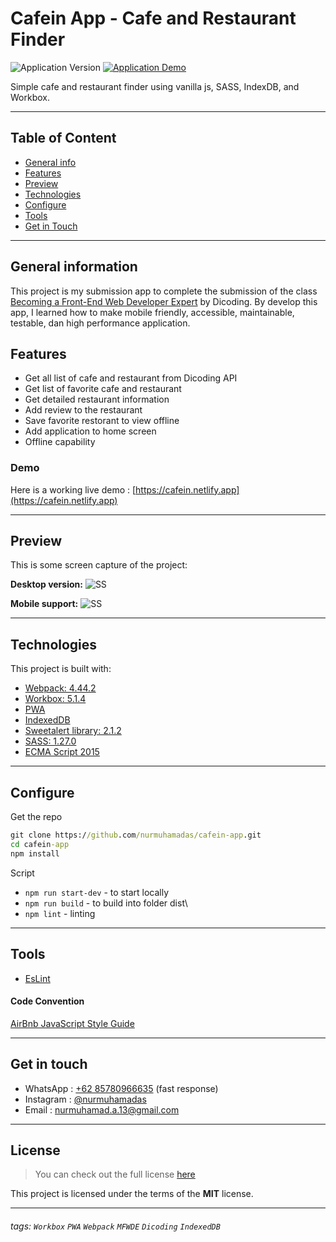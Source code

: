 # Cafein App - Cafe and Restaurant Finder

![Application Version](https://img.shields.io/badge/version-1.0.0-blue?style=flat) [![Application Demo](https://img.shields.io/badge/demo-online-green?style=flat)](https://cafein.netlify.app/) 

Simple cafe and restaurant finder using vanilla js, SASS, IndexDB, and Workbox.

---

## Table of Content
* [General info](#general-info)
* [Features](#features)
* [Preview](#preview)
* [Technologies](#technologies)
* [Configure](#configure)
* [Tools](#tools)
* [Get in Touch](#get-in-touch)

---

## General information

This project is my submission app to complete the submission of the class [Becoming a Front-End Web Developer Expert](https://www.dicoding.com/academies/219) by Dicoding. By develop this app, I learned how to make mobile friendly, accessible, maintainable, testable, dan high performance application.

## Features
- Get all list of cafe and restaurant from Dicoding API
- Get list of favorite cafe and restaurant
- Get detailed restaurant information
- Add review to the restaurant
- Save favorite restorant to view offline
- Add application to home screen
- Offline capability

### Demo

Here is a working live demo : [https://cafein.netlify.app](https://cafein.netlify.app)

---

## Preview

This is some screen capture of the project: 

**Desktop version:**
![SS](https://i.postimg.cc/76DdC4vM/mobile-preview.png)

**Mobile support:**
![SS](https://i.postimg.cc/6pFNpF5Y/dekstop-preview.png)

---

## Technologies
This project is built with:
- [Webpack: 4.44.2](https://webpack.js.org/)
- [Workbox: 5.1.4](https://developers.google.com/web/tools/workbox/)
- [PWA](https://developers.google.com/web/progressive-web-apps/)
- [IndexedDB](https://https://github.com/jakearchibald/idb/)
- [Sweetalert library: 2.1.2](https://www.sweetalert.js.org/)
- [SASS: 1.27.0](https://www.sass-lang.com/)
- [ECMA Script 2015](https://www.javascript.com/)

---

## Configure

Get the repo

```cmd
git clone https://github.com/nurmuhamadas/cafein-app.git
cd cafein-app
npm install
```

Script

- `npm run start-dev` - to start locally
- `npm run build` - to build into folder dist\
- `npm lint` - linting

---

## Tools

- [EsLint](https://eslint.org/)

#### Code Convention

[AirBnb JavaScript Style Guide](https://github.com/airbnb/javascript)

---

## Get in touch

- WhatsApp : [+62 85780966635](https://wa.me/6285655350504) (fast response)
- Instagram : [@nurmuhamadas](https://instagram.com/nurmuhamadas)
- Email : [nurmuhamad.a.13@gmail.com](mailto:nurmuhamad.a.13@gmail.com)

---

## License
>You can check out the full license [here](https://github.com/nurmuhamadas/cafein-app/blob/master/LICENSE)

This project is licensed under the terms of the **MIT** license.

---

###### tags: `Workbox` `PWA` `Webpack` `MFWDE` `Dicoding` `IndexedDB`